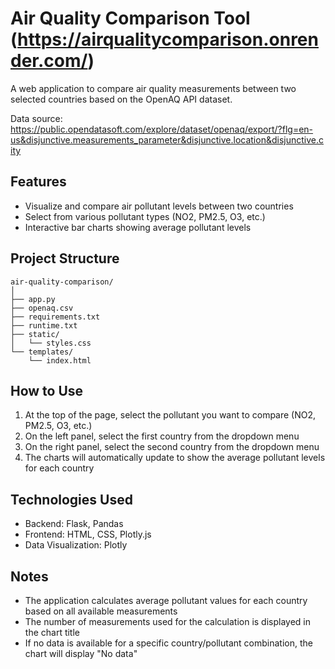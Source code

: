 # Air Quality Comparison Tool (https://airqualitycomparison.onrender.com/)

A web application to compare air quality measurements between two selected countries based on the OpenAQ API dataset.

Data source: https://public.opendatasoft.com/explore/dataset/openaq/export/?flg=en-us&disjunctive.measurements_parameter&disjunctive.location&disjunctive.city

## Features

- Visualize and compare air pollutant levels between two countries
- Select from various pollutant types (NO2, PM2.5, O3, etc.)
- Interactive bar charts showing average pollutant levels

## Project Structure

```
air-quality-comparison/
│
├── app.py               
├── openaq.csv         
├── requirements.txt
├── runtime.txt       
├── static/
│   └── styles.css      
└── templates/
    └── index.html        
```

## How to Use

1. At the top of the page, select the pollutant you want to compare (NO2, PM2.5, O3, etc.)
2. On the left panel, select the first country from the dropdown menu
3. On the right panel, select the second country from the dropdown menu
4. The charts will automatically update to show the average pollutant levels for each country

## Technologies Used

- Backend: Flask, Pandas
- Frontend: HTML, CSS, Plotly.js
- Data Visualization: Plotly

## Notes

- The application calculates average pollutant values for each country based on all available measurements
- The number of measurements used for the calculation is displayed in the chart title
- If no data is available for a specific country/pollutant combination, the chart will display "No data"
